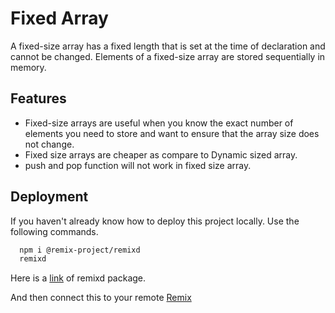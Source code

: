 
# Fixed Array

A fixed-size array has a fixed length that is set at the time of declaration and cannot be changed. Elements of a fixed-size array are stored sequentially in memory.
## Features

- Fixed-size arrays are useful when you know the exact number of elements you need to store and want to ensure that the array size does not change.
- Fixed size arrays are cheaper as compare to Dynamic sized array.
- push and pop function will not work in fixed size array.

## Deployment

If you haven't already know how to deploy this project locally.
Use the following commands.

```bash
  npm i @remix-project/remixd
  remixd
```
Here is a [link](https://www.npmjs.com/package/@remix-project/remixd) of remixd package.

And then connect this to your remote [Remix](https://remix.ethereum.org/)

